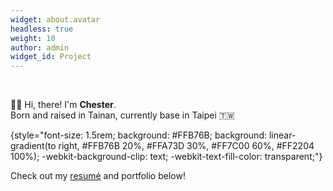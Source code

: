 ```yaml
---
widget: about.avatar
headless: true
weight: 10
author: admin
widget_id: Project
---
```


<br>

👋🏻 Hi, there! I'm **Chester**. <br>
Born and raised in Tainan, currently base in Taipei 🇹🇼

<!-- <i class="fa-brands fa-spotify" style="color: #146aff;"></i> -->


{style="font-size: 1.5rem; background: #FFB76B; background: linear-gradient(to right, #FFB76B 20%, #FFA73D 30%, #FF7C00 60%, #FF2204 100%); -webkit-background-clip: text; -webkit-text-fill-color: transparent;"}


Check out my [resumé](/about/) and portfolio below!  